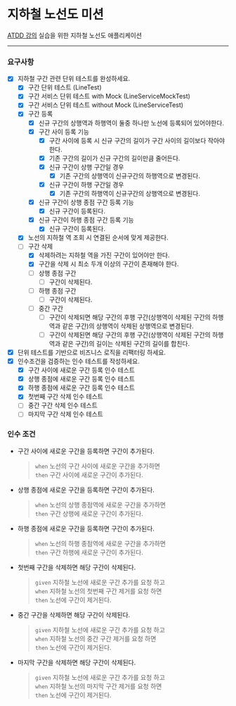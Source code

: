 # 지하철 노선도 미션
[ATDD 강의](https://edu.nextstep.camp/c/R89PYi5H) 실습을 위한 지하철 노선도 애플리케이션

---

### 요구사항

- [X] 지하철 구간 관련 단위 테스트를 완성하세요.
  - [X] 구간 단위 테스트 (LineTest)
  - [X] 구간 서비스 단위 테스트 with Mock (LineServiceMockTest)
  - [X] 구간 서비스 단위 테스트 without Mock (LineServiceTest)
  - [X] 구간 등록 
    - [X] 신규 구간의 상행역과 하행역이 둘중 하나만 노선에 등록되어 있어야한다.
    - [X] 구간 사이 등록 기능
      - [X] 구간 사이에 등록 시 신규 구간의 길이가 구간 사이의 길이보다 작아야한다.
      - [X] 기존 구간의 길이가 신규 구간의 길이만큼 줄어든다.
      - [X] 신규 구간이 상행 구간일 경우
        - [X] 기존 구간의 상행역이 신규구간의 하행역으로 변경된다.
      - [X] 신규 구간이 하행 구간일 경우
        - [X] 기존 구간의 하행역이 신규구간의 상행역으로 변경된다.
    - [X] 신규 구간이 상행 종점 구간 등록 기능
      - [X] 신규 구간이 등록된다.
    - [X] 신규 구간이 하행 종점 구간 등록 기능
      - [X] 신규 구간이 등록된다.
  - [X] 노선의 지하철 역 조회 시 연결된 순서에 맞게 제공한다.
  - [ ] 구간 삭제
    - [X] 삭제하려는 지하철 역을 가진 구간이 있어야만 한다.
    - [X] 구간을 삭제 시 최소 두개 이상의 구간이 존재해야 한다.
    - [ ] 상행 종점 구간
      - [ ] 구간이 삭제된다.
    - [ ] 하행 종점 구간
      - [ ] 구간이 삭제된다.
    - [ ] 중간 구간
      - [ ] 구간이 삭제되면 해당 구간의 후행 구간(상행역이 삭제된 구간의 하행역과 같은 구간)의 상행역이 삭제된 상행역으로 변경된다.
      - [ ] 구간이 삭제된면 해당 구간의 후행 구간(상행역이 삭제된 구간의 하행역과 같은 구간)의 길이는 삭제된 구간의 길이를 합친다.
- [X] 단위 테스트를 기반으로 비즈니스 로직을 리팩터링 하세요.
- [X] 인수조건을 검증하는 인수 테스트를 작성하세요.
  - [X] 구간 사이에 새로운 구간 등록 인수 테스트
  - [X] 상행 종점에 새로운 구간 등록 인수 테스트
  - [X] 하행 종점에 새로운 구간 등록 인수 테스트
  - [X] 첫번째 구간 삭제 인수 테스트
  - [ ] 중간 구간 삭제 인수 테스트
  - [ ] 마지막 구간 삭제 인수 테스트
  
### 인수 조건

- 구간 사이에 새로운 구간을 등록하면 구간이 추가된다.
  > `when` 노선의 구간 사이에 새로운 구간을 추가하면   
  > `then` 구간 사이에 새로운 구간이 추가된다. 
- 상행 종점에 새로운 구간을 등록하면 구간이 추가된다.
  > `when` 노선의 상행 종점역에 새로운 구간을 추가하면   
  > `then` 구간 상행에 새로운 구간이 추가된다. 
- 하행 종점에 새로운 구간을 등록하면 구간이 추가된다.
  > `when` 노선의 하행 종점역에 새로운 구간을 추가하면   
  > `then` 구간 하행에 새로운 구간이 추가된다.
- 첫번째 구간을 삭제하면 해당 구간이 삭제된다.
  > `given` 지하철 노선에 새로운 구간 추가를 요청 하고   
  > `when` 지하철 노선의 첫번째 구간 제거를 요청 하면   
  > `then` 노선에 구간이 제거된다.
- 중간 구간을 삭제하면 해당 구간이 삭제된다.
  > `given` 지하철 노선에 새로운 구간 추가를 요청 하고   
  > `when` 지하철 노선의 중간 구간 제거를 요청 하면   
  > `then` 노선에 구간이 제거된다.
- 마지막 구간을 삭제하면 해당 구간이 삭제된다.
  > `given` 지하철 노선에 새로운 구간 추가를 요청 하고   
  > `when` 지하철 노선의 마지막 구간 제거를 요청 하면   
  > `then` 노선에 구간이 제거된다.